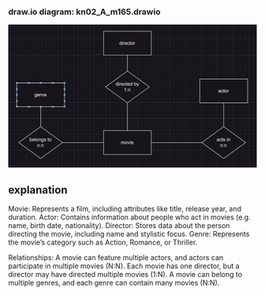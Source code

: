 ### draw.io diagram: kn02_A_m165.drawio
![image](./image.png)
## explanation

Movie: Represents a film, including attributes like title, release year, and duration.
Actor: Contains information about people who act in movies (e.g. name, birth date, nationality).
Director: Stores data about the person directing the movie, including name and stylistic focus.
Genre: Represents the movie’s category such as Action, Romance, or Thriller.

Relationships:
A movie can feature multiple actors, and actors can participate in multiple movies (N:N).
Each movie has one director, but a director may have directed multiple movies (1:N).
A movie can belong to multiple genres, and each genre can contain many movies (N:N).
